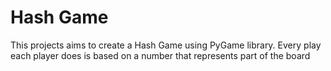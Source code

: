 # Hash Game
This projects aims to create a Hash Game using PyGame library. Every play each player does is based on a number that represents part of the board
